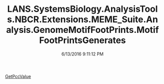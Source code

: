 ﻿---
title: LANS.SystemsBiology.AnalysisTools.NBCR.Extensions.MEME_Suite.Analysis.GenomeMotifFootPrints.MotifFootPrintsGenerates
date: 6/13/2016 9:11:12 PM
---

[GetPccValue](T-LANS.SystemsBiology.AnalysisTools.NBCR.Extensions.MEME_Suite.Analysis.GenomeMotifFootPrints.MotifFootPrintsGenerates.GetPccValue.html)
